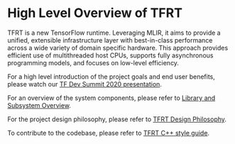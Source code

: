 # High Level Overview of TFRT

<!--* freshness: {
  owner: 'hongm'
  reviewed: '2020-04-26'
} *-->

<!-- TOC -->

TFRT is a new TensorFlow runtime. Leveraging MLIR, it aims to provide a unified,
extensible infrastructure layer with best-in-class performance across a wide
variety of domain specific hardware. This approach provides efficient use of
multithreaded host CPUs, supports fully asynchronous programming models, and
focuses on low-level efficiency.

For a high level introduction of the project goals and end user benefits, please
watch our [TF Dev Summit 2020 presentation](https://youtu.be/15tiQoPpuZ8).

For an overview of the system components, please refer to
[Library and Subsystem Overview](subsystems.md).

For the project design philosophy, please refer to
[TFRT Design Philosophy](design_philosophy.md).

To contribute to the codebase, please refer to
[TFRT C++ style guide](style_guide.md).
